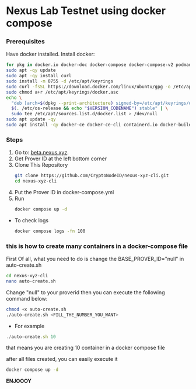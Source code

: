 # Nexus Lab Testnet using docker compose

### Prerequisites
Have docker installed.
Install docker:
```bash
for pkg in docker.io docker-doc docker-compose docker-compose-v2 podman-docker containerd runc; do sudo apt-get remove -qy $pkg; done
sudo apt -qy update
sudo apt -qy install curl
sudo install -m 0755 -d /etc/apt/keyrings
sudo curl -fsSL https://download.docker.com/linux/ubuntu/gpg -o /etc/apt/keyrings/docker.asc
sudo chmod a+r /etc/apt/keyrings/docker.asc
echo \
  "deb [arch=$(dpkg --print-architecture) signed-by=/etc/apt/keyrings/docker.asc] https://download.docker.com/linux/ubuntu \
  $(. /etc/os-release && echo "$VERSION_CODENAME") stable" | \
  sudo tee /etc/apt/sources.list.d/docker.list > /dev/null
sudo apt update -qy
sudo apt install -qy docker-ce docker-ce-cli containerd.io docker-buildx-plugin docker-compose-plugin
```

### Steps
1. Go to: [beta.nexus.xyz](https://beta.nexus.xyz).
2. Get Prover ID at the left bottom corner
3. Clone This Repository
   ```bash
   git clone https://github.com/CryptoNodeID/nexus-xyz-cli.git
   cd nexus-xyz-cli
5. Put the Prover ID in docker-compose.yml
6. Run
   ```bash
   docker compose up -d

* To check logs
   ```bash
   docker compose logs -fn 100


### this is how to create many containers in a docker-compose file

First Of all, what you need to do is change the BASE_PROVER_ID="null" in auto-create.sh
```bash
cd nexus-xyz-cli 
nano auto-create.sh
```

Change "null" to your proverid
then you can execute the following command below:

```bash
chmod +x auto-create.sh
./auto-create.sh <FILL_THE_NUMBER_YOU_WANT>
```

* For example
```js
./auto-create.sh 10
```
that means you are creating 10 container in a docker compose file


after all files created, you can easily execute it

```bash
docker compose up -d
```

**ENJOOOY**
